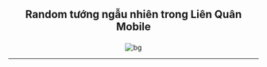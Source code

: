 ## <p align="center"> Random tướng ngẫu nhiên trong Liên Quân Mobile </p>
<p align="center"> <img src="./demo.png" alt="bg" /> </p>

<hr>
